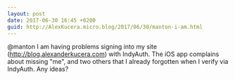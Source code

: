 ```yaml
---
layout: post
date: 2017-06-30 16:45 +0200
guid: http://AlexKucera.micro.blog/2017/06/30/manton-i-am.html
---
```

@manton I am having problems signing into my site (http://blog.alexanderkucera.com) with IndyAuth. The iOS app complains about missing "me", and two others that I already forgotten when I verify via IndyAuth. Any ideas?
